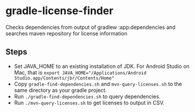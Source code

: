 # gradle-license-finder
Checks dependencies from output of gradlew :app:dependencies and searches maven repository for license information

## Steps
- Set JAVA_HOME to an existing installation of JDK. For Android Studio on Mac, that is `export JAVA_HOME="/Applications/Android Studio.app/Contents/jbr/Contents/Home"`
- Copy `gradle-find-dependencies.sh` and `mvn-query-licenses.sh` to the same directory as your gradle project.
- Run `./gradle-find-dependencies.sh` to query dependencies.
- Run `./mvn-query-licenses.sh` to get licenses to output in CSV.
